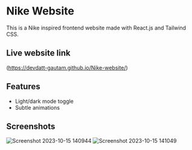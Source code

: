 # Nike Website

This is a Nike inspired frontend website made with React.js and Tailwind CSS.

## Live website link

(https://devdatt-gautam.github.io/Nike-website/)

## Features

- Light/dark mode toggle
- Subtle animations

## Screenshots

![Screenshot 2023-10-15 140944](https://github.com/Devdatt-gautam/Nike-website/assets/115690132/a59dfe85-c302-45f4-acb6-1a607a557da4)
![Screenshot 2023-10-15 141049](https://github.com/Devdatt-gautam/Nike-website/assets/115690132/f566cb2a-865b-40e2-86cf-e64acd31071c)
